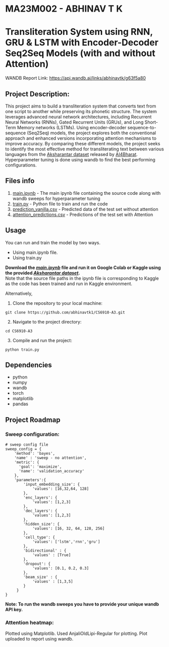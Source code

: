 # MA23M002 - ABHINAV T K
# Transliteration System using RNN, GRU & LSTM with Encoder-Decoder Seq2Seq Models (with and without Attention)

WANDB Report Link: https://api.wandb.ai/links/abhinavtk/g63f5a80

## Project Description:
This project aims to build a transliteration system that converts text from one script to another while preserving its phonetic structure. The system leverages advanced neural network architectures, including Recurrent Neural Networks (RNNs), Gated Recurrent Units (GRUs), and Long Short-Term Memory networks (LSTMs). Using encoder-decoder sequence-to-sequence (Seq2Seq) models, the project explores both the conventional approach and enhanced versions incorporating attention mechanisms to improve accuracy. By comparing these different models, the project seeks to identify the most effective method for transliterating text between various languages from the [Aksharantar dataset](https://drive.google.com/file/d/1tGIO4-IPNtxJ6RQMmykvAfY_B0AaLY5A/view?usp=drive_link) released by [AI4Bharat](https://ai4bharat.org/). Hyperparameter tuning is done using wandb to find the best performing configurations.

## Files info 
1. [main.ipynb](main.ipynb) - The main ipynb file containing the source code along with wandb sweeps for hyperparameter tuning
2. [train.py](train.py) - Python file to train and run the code
3. [prediction_vanilla.csv](predictions_vanilla/prediction_vanilla.csv) - Predicted data of the test set without attention
4. [attention_predictions.csv](predictions_attention/attention_predictions.csv) - Predictions of the test set with Attention

## Usage
You can run and train the model by two ways. <br>
- Using main.ipynb file.
- Using train.py

**Download the *[main.ipynb](main.ipynb)* file and run it on Google Colab or Kaggle using the provided *[Aksharantar dataset](aksharantar_sampled)*.** <br>
Note that the source file paths in the ipynb file is corresponding to Kaggle as the code has been trained and run in Kaggle environment. 

Alternatively, <br>
1. Clone the repository to your local machine:  
```
git clone https://github.com/abhinavtk1/CS6910-A3.git
```
2. Navigate to the project directory: 
```
cd CS6910-A3
```
3. Compile and run the project:
```
python train.py
```
 

## Dependencies
- python
- numpy
- wandb 
- torch
- matplotlib
- pandas

## Project Roadmap

### Sweep configuration:
```
# sweep config file
sweep_config = {
    'method': 'bayes',
    'name' : 'sweep - no attention',
    'metric': {
      'goal': 'maximize',
      'name': 'validation_accuracy'
    },
    'parameters':{
        'input_embedding_size': {
            'values': [16,32,64, 128]
        },
        'enc_layers': {
            'values': [1,2,3]
        },
        'dec_layers': {
            'values': [1,2,3]
        },
        'hidden_size': {
            'values': [16, 32, 64, 128, 256]
        },
        'cell_type': {
            'values': ['lstm','rnn','gru']
        },
        'bidirectional' : {
            'values' : [True]
        },
        'dropout': {
            'values': [0.1, 0.2, 0.3]
        },
        'beam_size' : {
            'values' : [1,3,5]
        }
     }
}
```
**Note: To run the wandb sweeps you have to provide your unique wandb API key.**

### Attention heatmap:
Plotted using Matplotlib. Used AnjaliOldLipi-Regular for plotting. Plot uploaded to report using wandb. 
